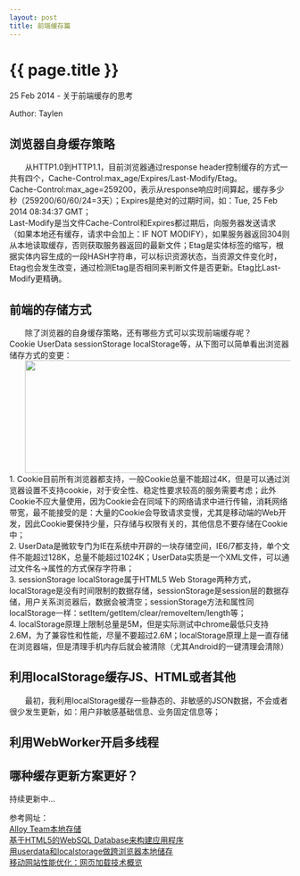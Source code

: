 ```yaml
---
layout: post
title: 前端缓存篇
---
```


{{ page.title }}
=================

<p class="meta">25 Feb 2014 - 关于前端缓存的思考</p>
<p class="meta">Author: Taylen</p>

<h2>浏览器自身缓存策略</h2>
<p style="text-indent:2em;">
	从HTTP1.0到HTTP1.1，目前浏览器通过response header控制缓存的方式一共有四个，Cache-Control:max_age/Expires/Last-Modify/Etag。<br/>
	Cache-Control:max_age=259200，表示从response响应时间算起，缓存多少秒（259200/60/60/24=3天）；Expires是绝对的过期时间，如：Tue, 25 Feb 2014 08:34:37 GMT；<br/>
	Last-Modify是当文件Cache-Control和Expires都过期后，向服务器发送请求（如果本地还有缓存，请求中会加上：IF NOT MODIFY），如果服务器返回304则从本地读取缓存，否则获取服务器返回的最新文件；Etag是实体标签的缩写，根据实体内容生成的一段HASH字符串，可以标识资源状态，当资源文件变化时，Etag也会发生改变，通过检测Etag是否相同来判断文件是否更新。Etag比Last-Modify更精确。
</p>

<h2>前端的存储方式</h2>
<p style="text-indent:2em;">
	除了浏览器的自身缓存策略，还有哪些方式可以实现前端缓存呢？<br/>
	Cookie UserData sessionStorage localStorage等，从下图可以简单看出浏览器储存方式的变更：<br/>
	<img src="http://pic002.cnblogs.com/images/2011/219983/2011052411382518.jpg" width="600" height="202" /><br/>
	1. Cookie目前所有浏览器都支持，一般Cookie总量不能超过4K，但是可以通过浏览器设置不支持cookie，对于安全性、稳定性要求较高的服务需要考虑；此外Cookie不应大量使用，因为Cookie会在同域下的网络请求中进行传输，消耗网络带宽，最不能接受的是：大量的Cookie会导致请求变慢，尤其是移动端的Web开发，因此Cookie要保持少量，只存储与权限有关的，其他信息不要存储在Cookie中；<br/>
	2. UserData是微软专门为IE在系统中开辟的一块存储空间，IE6/7都支持，单个文件不能超过128K，总量不能超过1024K；UserData实质是一个XML文件，可以通过文件名->属性的方式保存字符串；<br/>
	3. sessionStorage localStorage属于HTML5 Web Storage两种方式，localStorage是没有时间限制的数据存储，sessionStorage是session层的数据存储，用户关系浏览器后，数据会被清空；sessionStorage方法和属性同localStorage一样：setItem/getItem/clear/removeItem/length等；<br/>
	4. localStorage原理上限制总量是5M，但是实际测试中chrome最低只支持2.6M，为了兼容性和性能，尽量不要超过2.6M；localStorage原理上是一直存储在浏览器端，但是清理手机内存后就会被清除（尤其Android的一键清理会清除）
</p>

<h2>利用localStorage缓存JS、HTML或者其他</h2>
<p style="text-indent:2em;">
	最初，我利用localStorage缓存一些静态的、非敏感的JSON数据，不会或者很少发生更新，如：用户非敏感基础信息、业务固定信息等；
</p>

<h2>利用WebWorker开启多线程</h2>
<p style="text-indent:2em;">
	
</p>

<h2>哪种缓存更新方案更好？</h2>
<p style="text-indent:2em;">
	
</p>

<p>持续更新中...</p>

<p>
	参考网址：<br/>
	<a target="_blank" href="http://www.alloyteam.com/2012/04/sth-about-localstorage/">
		Alloy Team本地存储
	</a><br/>
	<a target="_blank" href="https://www.ibm.com/developerworks/cn/web/1108_zhaifeng_websqldb/">
		基于HTML5的WebSQL Database来构建应用程序
	</a><br/>
	<a target="_blank" href="http://mao.li/tag/userdata/">
		用userdata和localstorage做跨浏览器本地储存
	</a><br/>
	<a target="_blank" href="http://blog.jobbole.com/46599/">
		移动网站性能优化：网页加载技术概览
	</a><br/>
	

</p>

